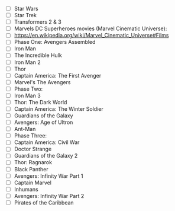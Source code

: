 - [ ] Star Wars
- [ ] Star Trek
- [ ] Transformers 2 & 3
- [ ] Marvels DC Superheroes movies (Marvel Cinematic Universe):
- [ ] https://en.wikipedia.org/wiki/Marvel_Cinematic_Universe#Films
 - [ ] Phase One: Avengers Assembled
  - [ ] Iron Man
  - [ ] The Incredible Hulk
  - [ ] Iron Man 2
  - [ ] Thor
  - [ ] Captain America: The First Avenger
  - [ ] Marvel's The Avengers
 - [ ] Phase Two: 
  - [ ] Iron Man 3	
  - [ ] Thor: The Dark World
  - [ ] Captain America: The Winter Soldier
  - [ ] Guardians of the Galaxy
  - [ ] Avengers: Age of Ultron
  - [ ] Ant-Man	
 - [ ] Phase Three:
  - [ ] Captain America: Civil War
  - [ ] Doctor Strange
  - [ ] Guardians of the Galaxy 2
  - [ ] Thor: Ragnarok
  - [ ] Black Panther
  - [ ] Avengers: Infinity War Part 1
  - [ ] Captain Marvel
  - [ ] Inhumans
  - [ ] Avengers: Infinity War Part 2
- [ ] Pirates of the Caribbean